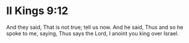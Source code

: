 # II Kings 9:12

And they said, That is not true; tell us now. And he said, Thus and so he spoke to me, saying, Thus says the Lord, I anoint you king over Israel.
